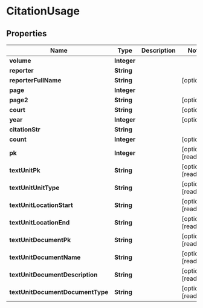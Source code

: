 

# CitationUsage

## Properties

Name | Type | Description | Notes
------------ | ------------- | ------------- | -------------
**volume** | **Integer** |  | 
**reporter** | **String** |  | 
**reporterFullName** | **String** |  |  [optional]
**page** | **Integer** |  | 
**page2** | **String** |  |  [optional]
**court** | **String** |  |  [optional]
**year** | **Integer** |  |  [optional]
**citationStr** | **String** |  | 
**count** | **Integer** |  |  [optional]
**pk** | **Integer** |  |  [optional] [readonly]
**textUnitPk** | **String** |  |  [optional] [readonly]
**textUnitUnitType** | **String** |  |  [optional] [readonly]
**textUnitLocationStart** | **String** |  |  [optional] [readonly]
**textUnitLocationEnd** | **String** |  |  [optional] [readonly]
**textUnitDocumentPk** | **String** |  |  [optional] [readonly]
**textUnitDocumentName** | **String** |  |  [optional] [readonly]
**textUnitDocumentDescription** | **String** |  |  [optional] [readonly]
**textUnitDocumentDocumentType** | **String** |  |  [optional] [readonly]



